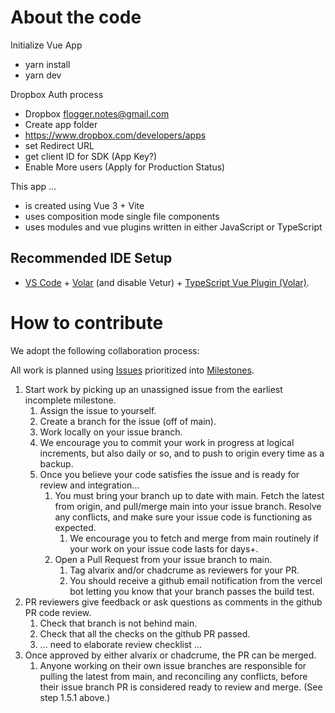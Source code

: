 # About the code

Initialize Vue App
* yarn install
* yarn dev


Dropbox Auth process
* Dropbox flogger.notes@gmail.com
* Create app folder 
* https://www.dropbox.com/developers/apps
* set Redirect URL
* get client ID for SDK (App Key?)
* Enable More users (Apply for Production Status)

This app ... 
* is created using Vue 3 + Vite
* uses composition mode single file components
* uses modules and vue plugins written in either JavaScript or TypeScript

## Recommended IDE Setup

- [VS Code](https://code.visualstudio.com/) + [Volar](https://marketplace.visualstudio.com/items?itemName=Vue.volar) (and disable Vetur) + [TypeScript Vue Plugin (Volar)](https://marketplace.visualstudio.com/items?itemName=Vue.vscode-typescript-vue-plugin).

# How to contribute

We adopt the following collaboration process:

All work is planned using [Issues](https://github.com/alvarix/FLogger/issues) prioritized into [Milestones](https://github.com/alvarix/FLogger/milestones).

1) Start work by picking up an unassigned issue from the earliest incomplete milestone. 
   1) Assign the issue to yourself.
   2) Create a branch for the issue (off of main).
   3) Work locally on your issue branch.
   4) We encourage you to commit your work in progress at logical increments, but also daily or so, and to push to origin every time as a backup.
   5) Once you believe your code satisfies the issue and is ready for review and integration...
      1) You must bring your branch up to date with main. Fetch the latest from origin, and pull/merge main into your issue branch. Resolve any conflicts, and make sure your issue code is functioning as expected.
         1) We encourage you to fetch and merge from main routinely if your work on your issue code lasts for days+.
      2) Open a Pull Request from your issue branch to main. 
         1) Tag alvarix and/or chadcrume as reviewers for your PR.
         2) You should receive a github email notification from the vercel bot letting you know that your branch passes the build test.
2) PR reviewers give feedback or ask questions as comments in the github PR code review.
   1) Check that branch is not behind main.
   2) Check that all the checks on the github PR passed.
   3) ... need to elaborate review checklist ...
3) Once approved by either alvarix or chadcrume, the PR can be merged.
   1) Anyone working on their own issue branches are responsible for pulling the latest from main, and reconciling any conflicts, before their issue branch PR is considered ready to review and merge. (See step 1.5.1 above.)


